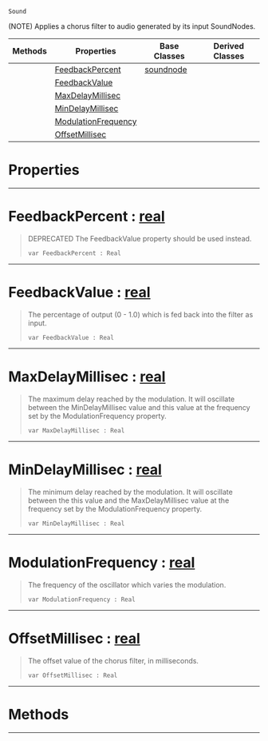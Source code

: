  `Sound`

(NOTE) Applies a chorus filter to audio generated by its input SoundNodes.

|Methods|Properties|Base Classes|Derived Classes|
|---|---|---|---|
| |[ FeedbackPercent](https://github.com/zeroengineteam/ZeroDocs/blob/master/code_reference/class_reference/chorusnode.markdown#feedbackpercent-zero-eng)|[soundnode](https://github.com/zeroengineteam/ZeroDocs/blob/master/code_reference/class_reference/soundnode.markdown)| |
| |[ FeedbackValue](https://github.com/zeroengineteam/ZeroDocs/blob/master/code_reference/class_reference/chorusnode.markdown#feedbackvalue-zero-engin)| | |
| |[ MaxDelayMillisec](https://github.com/zeroengineteam/ZeroDocs/blob/master/code_reference/class_reference/chorusnode.markdown#maxdelaymillisec-zero-en)| | |
| |[ MinDelayMillisec](https://github.com/zeroengineteam/ZeroDocs/blob/master/code_reference/class_reference/chorusnode.markdown#mindelaymillisec-zero-en)| | |
| |[ ModulationFrequency](https://github.com/zeroengineteam/ZeroDocs/blob/master/code_reference/class_reference/chorusnode.markdown#modulationfrequency-zero)| | |
| |[ OffsetMillisec](https://github.com/zeroengineteam/ZeroDocs/blob/master/code_reference/class_reference/chorusnode.markdown#offsetmillisec-zero-engi)| | |


 #  Properties


---  
 #  FeedbackPercent : [real](https://github.com/zeroengineteam/ZeroDocs/blob/master/code_reference/nada_base_types/real.markdown)

> DEPRECATED The FeedbackValue property should be used instead.
> ``` lang=cpp, name=Nada
> var FeedbackPercent : Real


---  
 #  FeedbackValue : [real](https://github.com/zeroengineteam/ZeroDocs/blob/master/code_reference/nada_base_types/real.markdown)

> The percentage of output (0 - 1.0) which is fed back into the filter as input.
> ``` lang=cpp, name=Nada
> var FeedbackValue : Real


---  
 #  MaxDelayMillisec : [real](https://github.com/zeroengineteam/ZeroDocs/blob/master/code_reference/nada_base_types/real.markdown)

> The maximum delay reached by the modulation. It will oscillate between the MinDelayMillisec value and this value at the frequency set by the ModulationFrequency property.
> ``` lang=cpp, name=Nada
> var MaxDelayMillisec : Real


---  
 #  MinDelayMillisec : [real](https://github.com/zeroengineteam/ZeroDocs/blob/master/code_reference/nada_base_types/real.markdown)

> The minimum delay reached by the modulation. It will oscillate between the this value and the MaxDelayMillisec value at the frequency set by the ModulationFrequency property.
> ``` lang=cpp, name=Nada
> var MinDelayMillisec : Real


---  
 #  ModulationFrequency : [real](https://github.com/zeroengineteam/ZeroDocs/blob/master/code_reference/nada_base_types/real.markdown)

> The frequency of the oscillator which varies the modulation.
> ``` lang=cpp, name=Nada
> var ModulationFrequency : Real


---  
 #  OffsetMillisec : [real](https://github.com/zeroengineteam/ZeroDocs/blob/master/code_reference/nada_base_types/real.markdown)

> The offset value of the chorus filter, in milliseconds.
> ``` lang=cpp, name=Nada
> var OffsetMillisec : Real


---  
 #  Methods


---  
 

 